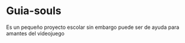# Guia-souls
Es un pequeño proyecto escolar sin embargo puede ser de ayuda para amantes del videojuego
